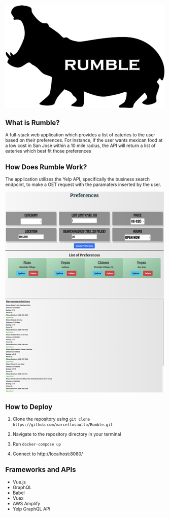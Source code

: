 <img src="https://github.com/marcellosautto/Rumble/blob/master/src/assets/images/rumble-icon.png?raw=true" alt="drawing" width="750"/>

## What is Rumble?
A full-stack web application which provides a list of eateries to the user based on their preferences. For instance, if the user wants mexican food at a low cost in San Jose within a 10 mile radius, 
the API will return a list of eateries which best fit those preferences

## How Does Rumble Work?
The application utilizes the Yelp API, specifically the business search endpoint, to make a GET request with the paramaters inserted by the user.

<img src="https://github.com/marcellosautto/Rumble/blob/master/src/assets/images/about-p1.png?raw=true" alt="drawing" width="500"/>
<img src="https://github.com/marcellosautto/Rumble/blob/master/src/assets/images/about-p2.png?raw=true" alt="drawing" width="500"/>

## How to Deploy
1. Clone the repository using `git clone https://github.com/marcellosautto/Rumble.git`

2. Navigate to the repository directory in your terminal
3. Run `docker-compose up`
4. Connect to http://localhost:8080/


## Frameworks and APIs
* Vue.js
* GraphQL
* Babel
* Vuex
* AWS Amplify
* Yelp GraphQL API

